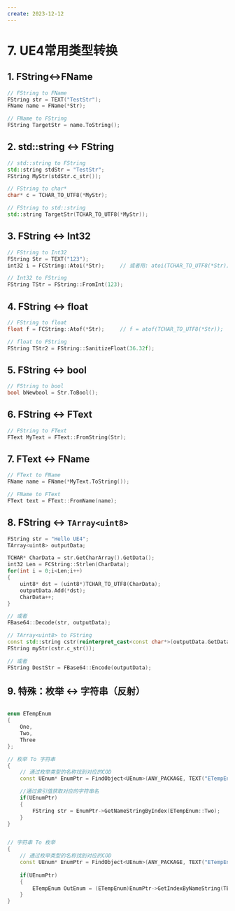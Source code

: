 ```yaml
---
create: 2023-12-12
---
```

# 7. UE4常用类型转换

## 1. FString<->FName

```C++
// FString to FName
FString str = TEXT("TestStr");
FName name = FName(*Str);

// FName to FString
FString TargetStr = name.ToString();
```

## 2. std::string <-> FString

```C++
// std::string to FString 
std::string stdStr = "TestStr";
FString MyStr(stdStr.c_str());

// FString to char*
char* c = TCHAR_TO_UTF8(*MyStr);

// FString to std::string
std::string TargetStr(TCHAR_TO_UTF8(*MyStr));
```

## 3. FString <-> Int32

```C++
// FString to Int32
FString Str = TEXT("123");
int32 i = FCString::Atoi(*Str);		// 或者用: atoi(TCHAR_TO_UTF8(*Str));

// Int32 to FString
FString TStr = FString::FromInt(123);
```

## 4. FString <-> float

```C++
// FString to float
float f = FCString::Atof(*Str);		// f = atof(TCHAR_TO_UTF8(*Str));

// float to FString 
FString TStr2 = FString::SanitizeFloat(36.32f);
```

## 5. FString <-> bool

```C++
// FString to bool
bool bNewbool = Str.ToBool();
```

## 6. FString <-> FText

```C++
// FString to FText
FText MyText = FText::FromString(Str);
```

## 7. FText <-> FName

```C++
// FText to FName
FName name = FName(*MyText.ToString());

// FName to FText
FText text = FText::FromName(name);
```

## 8. FString <-> `TArray<uint8>`

```C++
FString str = "Hello UE4";
TArray<uint8> outputData;

TCHAR* CharData = str.GetCharArray().GetData();
int32 Len = FCString::Strlen(CharData);
for(int i = 0;i<Len;i++)
{
    uint8* dst = (uint8*)TCHAR_TO_UTF8(CharData);
    outputData.Add(*dst);
    CharData++;
}

// 或者
FBase64::Decode(str, outputData);

// TArray<uint8> to FString
const std::string cstr(reinterpret_cast<const char*>(outputData.GetData()), outputData.Num());
FString myStr(cstr.c_str());

// 或者
FString DestStr = FBase64::Encode(outputData);
```

## 9. 特殊：枚举 <-> 字符串（反射）

```C++

enum ETempEnum
{
	One,
    Two,
    Three
};

// 枚举 To 字符串
{
    // 通过枚举类型的名称找到对应的COD
    const UEnum* EnumPtr = FindObject<UEnum>(ANY_PACKAGE, TEXT("ETempEnum"), true);

    //通过索引值获取对应的字符串名
    if(UEnumPtr)
    {
        FString str = EnumPtr->GetNameStringByIndex(ETempEnum::Two);
    }
}


// 字符串 To 枚举
{
    // 通过枚举类型的名称找到对应的COD
    const UEnum* EnumPtr = FindObject<UEnum>(ANY_PACKAGE, TEXT("ETempEnum"), true);
    
    if(UEnumPtr)
    {
        ETempEnum OutEnum = (ETempEnum)EnumPtr->GetIndexByNameString(TEXT("Three"));
    }
}
```

